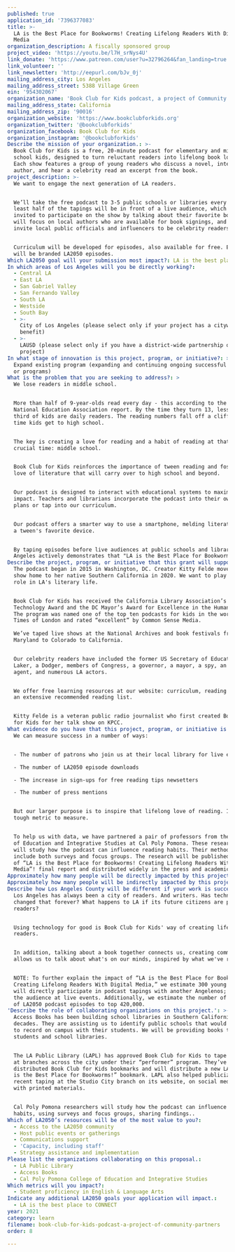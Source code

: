 ```yaml
---
published: true
application_id: '7396377083'
title: >-
  LA is the Best Place for Bookworms! Creating Lifelong Readers With Digital
  Media
organization_description: A fiscally sponsored group
project_video: 'https://youtu.be/l7H_srNys4U'
link_donate: 'https://www.patreon.com/user?u=32796264&fan_landing=true'
link_volunteer: ''
link_newsletter: 'http://eepurl.com/bJv_0j'
mailing_address_city: Los Angeles
mailing_address_street: 5388 Village Green
ein: '954302067'
organization_name: 'Book Club for Kids podcast, a project of Community Partners'
mailing_address_state: California
mailing_address_zip: '90016'
organization_website: 'https://www.bookclubforkids.org'
organization_twitter: '@bookclubforkids'
organization_facebook: Book Club for Kids
organization_instagram: '@bookclubforkids'
Describe the mission of your organization.: >-
  Book Club for Kids is a free, 20-minute podcast for elementary and middle
  school kids, designed to turn reluctant readers into lifelong book lovers.
  Each show features a group of young readers who discuss a novel, interview the
  author, and hear a celebrity read an excerpt from the book.
project_description: >-
  We want to engage the next generation of LA readers. 


  We’ll take the free podcast to 3-5 public schools or libraries every month. At
  least half of the tapings will be in front of a live audience, which will be
  invited to participate on the show by talking about their favorite book. We
  will focus on local authors who are available for book signings, and we’ll
  invite local public officials and influencers to be celebrity readers.


  Curriculum will be developed for episodes, also available for free. Episodes
  will be branded LA2050 episodes.
Which LA2050 goal will your submission most impact?: LA is the best place to LEARN
In which areas of Los Angeles will you be directly working?:
  - Central LA
  - East LA
  - San Gabriel Valley
  - San Fernando Valley
  - South LA
  - Westside
  - South Bay
  - >-
    City of Los Angeles (please select only if your project has a citywide
    benefit)
  - >-
    LAUSD (please select only if you have a district-wide partnership or
    project)
In what stage of innovation is this project, program, or initiative?: >-
  Expand existing program (expanding and continuing ongoing successful projects
  or programs)
What is the problem that you are seeking to address?: >
  We lose readers in middle school. 


  More than half of 9-year-olds read every day - this according to the 2007
  National Education Association report. By the time they turn 13, less than a
  third of kids are daily readers. The reading numbers fall off a cliff by the
  time kids get to high school. 


  The key is creating a love for reading and a habit of reading at that most
  crucial time: middle school. 


  Book Club for Kids reinforces the importance of tween reading and fosters a
  love of literature that will carry over to high school and beyond.  


  Our podcast is designed to interact with educational systems to maximize our
  impact. Teachers and librarians incorporate the podcast into their own lesson
  plans or tap into our curriculum. 


  Our podcast offers a smarter way to use a smartphone, melding literature with
  a tween's favorite device.


  By taping episodes before live audiences at public schools and libraries, Los
  Angeles actively demonstrates that "LA is the Best Place for Bookworms!"
Describe the project, program, or initiative that this grant will support to address the problem identified.: >
  The podcast began in 2015 in Washington, DC. Creator Kitty Felde moved the
  show home to her native Southern California in 2020. We want to play a central
  role in LA's literary life.


  Book Club for Kids has received the California Library Association’s
  Technology Award and the DC Mayor’s Award for Excellence in the Humanities.
  The program was named one of the top ten podcasts for kids in the world by The
  Times of London and rated “excellent” by Common Sense Media.
   
  We’ve taped live shows at the National Archives and book festivals from
  Maryland to Colorado to California. 


  Our celebrity readers have included the former US Secretary of Education, a
  Laker, a Dodger, members of Congress, a governor, a mayor, a spy, an FBI
  agent, and numerous LA actors.


  We offer free learning resources at our website: curriculum, reading tips, and
  an extensive recommended reading list.


  Kitty Felde is a veteran public radio journalist who first created Book Club
  for Kids for her talk show on KPCC.
What evidence do you have that this project, program, or initiative is or will be successful, and how will you define and measure success?: >
  We can measure success in a number of ways: 


  - The number of patrons who join us at their local library for live events

  - The number of LA2050 episode downloads

  - The increase in sign-ups for free reading tips newsetters

  - The number of press mentions


  But our larger purpose is to inspire that lifelong love of reading. It’s a
  tough metric to measure.


  To help us with data, we have partnered a pair of professors from the College
  of Education and Integrative Studies at Cal Poly Pomona. These researchers
  will study how the podcast can influence reading habits. Their methods will
  include both surveys and focus groups. The research will be published as part
  of “LA is the Best Place for Bookworms! Creating Lifelong Readers With Digital
  Media”! final report and distributed widely in the press and academic media.
Approximately how many people will be directly impacted by this project, program, or initiative?: '1800'
Approximately how many people will be indirectly impacted by this project, program, or initiative?: '420000'
Describe how Los Angeles County will be different if your work is successful.: >-
  Los Angeles has always been a city of readers. And writers. Has technology
  changed that forever? What happens to LA if its future citizens are poor
  readers? 


  Using technology for good is Book Club for Kids' way of creating lifelong
  readers. 


  In addition, talking about a book together connects us, creating community. It
  allows us to talk about what's on our minds, inspired by what we've read.


  NOTE: To further explain the impact of “LA is the Best Place for Bookworms!
  Creating Lifelong Readers With Digital Media,” we estimate 300 young readers
  will directly participate in podcast tapings with another Angelenos; 1800 in
  the audience at live events. Additionally, we estimate the number of downloads
  of LA2050 podcast episodes to top 420,000.
'Describe the role of collaborating organizations on this project.': >-
  Access Books has been building school libraries in Southern California for
  decades. They are assisting us to identify public schools that would like us
  to record on campus with their students. We will be providing books to
  students and school libraries.


  The LA Public Library (LAPL) has approved Book Club for Kids to tape episodes
  at branches across the city under their “performer” program. They’ve also
  distributed Book Club for Kids bookmarks and will distribute a new LA2020 “LA
  is the Best Place for Bookworms!” bookmark. LAPL also helped publicize our
  recent taping at the Studio City branch on its website, on social media, and
  with printed materials.


  Cal Poly Pomona researchers will study how the podcast can influence reading
  habits, using surveys and focus groups, sharing findings.. 
Which of LA2050’s resources will be of the most value to you?:
  - Access to the LA2050 community
  - Host public events or gatherings
  - Communications support
  - 'Capacity, including staff'
  - Strategy assistance and implementation
Please list the organizations collaborating on this proposal.:
  - LA Public Library
  - Access Books
  - Cal Poly Pomona College of Education and Integrative Studies
Which metrics will you impact?:
  - Student proficiency in English & Language Arts
Indicate any additional LA2050 goals your application will impact.:
  - LA is the best place to CONNECT
year: 2021
category: learn
filename: book-club-for-kids-podcast-a-project-of-community-partners
order: 8

---
```

